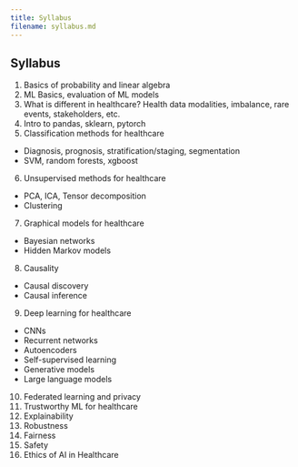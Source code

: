 ```yaml
---
title: Syllabus
filename: syllabus.md
--- 
```

## Syllabus

1. Basics of probability and linear algebra
2. ML Basics, evaluation of ML models
3. What is different in healthcare? Health data modalities, imbalance, rare events, stakeholders, etc.
4. Intro to pandas, sklearn, pytorch
5. Classification methods for healthcare
* Diagnosis, prognosis, stratification/staging, segmentation
* SVM, random forests, xgboost
6. Unsupervised methods for healthcare
* PCA, ICA, Tensor decomposition
* Clustering
7. Graphical models for healthcare
* Bayesian networks
* Hidden Markov models
8. Causality
* Causal discovery
* Causal inference
9. Deep learning for healthcare
* CNNs
* Recurrent networks
* Autoencoders
* Self-supervised learning
* Generative models
* Large language models
10. Federated learning and privacy
11. Trustworthy ML for healthcare
12. Explainability
13. Robustness
14. Fairness
15. Safety
16. Ethics of AI in Healthcare
